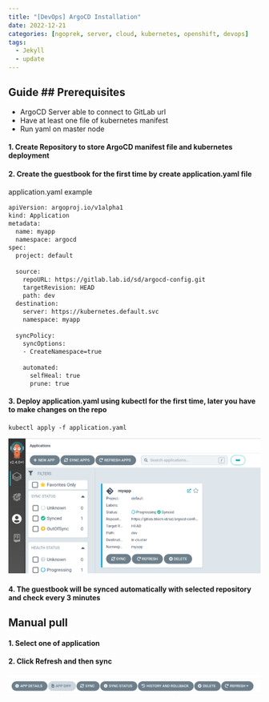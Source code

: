 ```yaml
---
title: "[DevOps] ArgoCD Installation"
date: 2022-12-21
categories: [ngoprek, server, cloud, kubernetes, openshift, devops]
tags:
  - Jekyll
  - update
---
```


## Guide ## Prerequisites
- ArgoCD Server able to connect to GitLab url
- Have at least one file of kubernetes manifest
- Run yaml on master node

#### 1. Create Repository to store ArgoCD manifest file and kubernetes deployment 
#### 2. Create the guestbook for the first time by create application.yaml file
application.yaml example

```
apiVersion: argoproj.io/v1alpha1
kind: Application
metadata:
  name: myapp
  namespace: argocd
spec:
  project: default

  source:
    repoURL: https://gitlab.lab.id/sd/argocd-config.git
    targetRevision: HEAD
    path: dev
  destination: 
    server: https://kubernetes.default.svc
    namespace: myapp

  syncPolicy:
    syncOptions:
    - CreateNamespace=true

    automated:
      selfHeal: true
      prune: true
```
#### 3. Deploy application.yaml using kubectl for the first time, later you have to make changes on the repo

```
kubectl apply -f application.yaml
```

![Dashboard1](https://raw.githubusercontent.com/ammarun11/ammarun11.github.io/master/static/img/_posts/1-argoxgitlab.png)
#### 4. The guestbook will be synced automatically with selected repository and check every 3 minutes

## Manual pull
#### 1. Select one of application
#### 2. Click Refresh and then sync
![Dashboard2](https://raw.githubusercontent.com/ammarun11/ammarun11.github.io/master/static/img/_posts/2-argoxgitlab.png)
